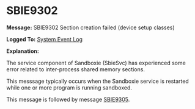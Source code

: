 # SBIE9302

**Message:** SBIE9302 Section creation failed (device setup classes)

**Logged To:** [System Event Log](SystemEventLog)

**Explanation:**

The service component of Sandboxie (SbieSvc) has experienced some error related to inter-process shared memory sections.

This messsage typically occurs when the Sandboxie service is restarted while one or more program is running sandboxed.

This message is followed by message [SBIE9305](SBIE9305).
